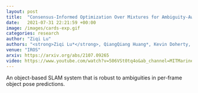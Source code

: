 ```yaml
---
layout: post
title:  "Consensus-Informed Optimization Over Mixtures for Ambiguity-Aware Object SLAM"
date:   2021-07-31 22:21:59 +00:00
image: /images/cards-exp.gif
categories: research
author: "Ziqi Lu"
authors: "<strong>Ziqi Lu*</strong>, QiangQiang Huang*, Kevin Doherty, John Leonard"
venue: "IROS"
arxiv: https://arxiv.org/abs/2107.09265
video: https://www.youtube.com/watch?v=506VSt0tq4o&ab_channel=MITMarineRoboticsGroup
---
```


An object-based SLAM system that is robust to ambiguities in per-frame object pose predictions.
